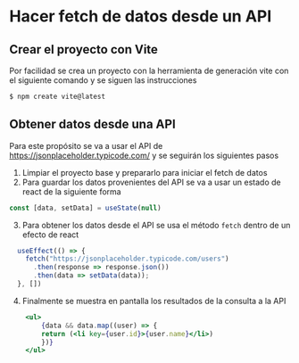 # Hacer fetch de datos desde un API

## Crear el proyecto con Vite
Por facilidad se crea un proyecto con la herramienta de generación vite con el siguiente comando y se siguen las instrucciones
``` bash
$ npm create vite@latest
```

## Obtener datos desde una API
Para este propósito se va a usar el API de https://jsonplaceholder.typicode.com/ y se seguirán los siguientes pasos

1. Limpiar el proyecto base y prepararlo para iniciar el fetch de datos
2. Para guardar los datos provenientes del API se va a usar un estado de react de la siguiente forma
``` js
const [data, setData] = useState(null)
```
3. Para obtener los datos desde el API se usa el método `fetch` dentro de un efecto de react
``` js
  useEffect(() => {
    fetch("https://jsonplaceholder.typicode.com/users")
      .then(response => response.json())
      .then(data => setData(data));
  }, [])
```
4. Finalmente se muestra en pantalla los resultados de la consulta a la API
``` jsx
    <ul>
        {data && data.map((user) => {
        return (<li key={user.id}>{user.name}</li>)
        })}
    </ul>
```